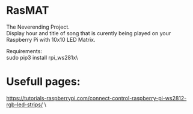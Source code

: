# RasMAT
 The Neverending Project.\
 Display hour and title of song that is curently being played on your Raspberry Pi with 10x10 LED Matrix.
 
 
 Requirements:\
 sudo pip3 install rpi_ws281x\
 
 # Usefull pages:
https://tutorials-raspberrypi.com/connect-control-raspberry-pi-ws2812-rgb-led-strips/ \
 
